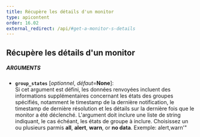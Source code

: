 ```yaml
---
title: Récupère les détails d'un monitor
type: apicontent
order: 16.02
external_redirect: /api/#get-a-monitor-s-details
---
```


## Récupère les détails d'un monitor
##### ARGUMENTS
* **`group_states`** [*optionnel*, *défaut*=**None**]:  
    Si cet argument est défini, les données renvoyées incluent des informations supplémentaires concernant les états des groupes spécifiés, notamment le timestamp de la dernière notification, le timestamp de dernière résolution et les détails sur la dernière fois que le monitor a été déclenché. L'argument doit inclure une liste de string indiquant, le cas échéant, les états de groupe à inclure. Choisissez un ou plusieurs parmis **all**, **alert**, **warn**, or **no data**. Exemple: alert,warn'" 

